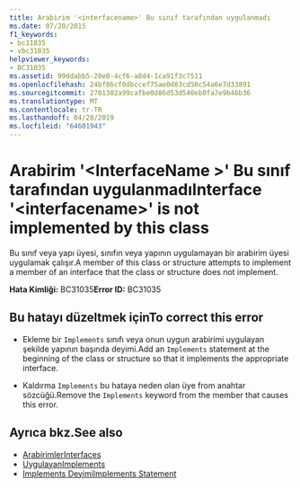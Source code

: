 ```yaml
---
title: Arabirim '<interfacename>' Bu sınıf tarafından uygulanmadı
ms.date: 07/20/2015
f1_keywords:
- bc31035
- vbc31035
helpviewer_keywords:
- BC31035
ms.assetid: 99ddabb5-20e0-4cf6-a8d4-1ca91f3c7511
ms.openlocfilehash: 24bf86cf0dbccef75ae0d83cd50c54a6e7d33891
ms.sourcegitcommit: 2701302a99cafbe0d86d53d540eb0fa7e9b46b36
ms.translationtype: MT
ms.contentlocale: tr-TR
ms.lasthandoff: 04/28/2019
ms.locfileid: "64601943"
---
```

# <a name="interface-interfacename-is-not-implemented-by-this-class"></a><span data-ttu-id="4521b-102">Arabirim '\<InterfaceName >' Bu sınıf tarafından uygulanmadı</span><span class="sxs-lookup"><span data-stu-id="4521b-102">Interface '\<interfacename>' is not implemented by this class</span></span>
<span data-ttu-id="4521b-103">Bu sınıf veya yapı üyesi, sınıfın veya yapının uygulamayan bir arabirim üyesi uygulamak çalışır.</span><span class="sxs-lookup"><span data-stu-id="4521b-103">A member of this class or structure attempts to implement a member of an interface that the class or structure does not implement.</span></span>  
  
 <span data-ttu-id="4521b-104">**Hata Kimliği:** BC31035</span><span class="sxs-lookup"><span data-stu-id="4521b-104">**Error ID:** BC31035</span></span>  
  
## <a name="to-correct-this-error"></a><span data-ttu-id="4521b-105">Bu hatayı düzeltmek için</span><span class="sxs-lookup"><span data-stu-id="4521b-105">To correct this error</span></span>  
  
- <span data-ttu-id="4521b-106">Ekleme bir `Implements` sınıfı veya onun uygun arabirimi uygulayan şekilde yapının başında deyimi.</span><span class="sxs-lookup"><span data-stu-id="4521b-106">Add an `Implements` statement at the beginning of the class or structure so that it implements the appropriate interface.</span></span>  
  
- <span data-ttu-id="4521b-107">Kaldırma `Implements` bu hataya neden olan üye from anahtar sözcüğü.</span><span class="sxs-lookup"><span data-stu-id="4521b-107">Remove the `Implements` keyword from the member that causes this error.</span></span>  
  
## <a name="see-also"></a><span data-ttu-id="4521b-108">Ayrıca bkz.</span><span class="sxs-lookup"><span data-stu-id="4521b-108">See also</span></span>

- [<span data-ttu-id="4521b-109">Arabirimler</span><span class="sxs-lookup"><span data-stu-id="4521b-109">Interfaces</span></span>](../../visual-basic/programming-guide/language-features/interfaces/index.md)
- [<span data-ttu-id="4521b-110">Uygulayan</span><span class="sxs-lookup"><span data-stu-id="4521b-110">Implements</span></span>](../../visual-basic/language-reference/statements/implements-clause.md)
- [<span data-ttu-id="4521b-111">Implements Deyimi</span><span class="sxs-lookup"><span data-stu-id="4521b-111">Implements Statement</span></span>](../../visual-basic/language-reference/statements/implements-statement.md)
